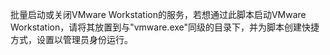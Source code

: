 批量启动或关闭VMware Workstation的服务，若想通过此脚本启动VMware Workstation，请将其放置到与"vmware.exe"同级的目录下，并为脚本创建快捷方式，设置以管理员身份运行。
